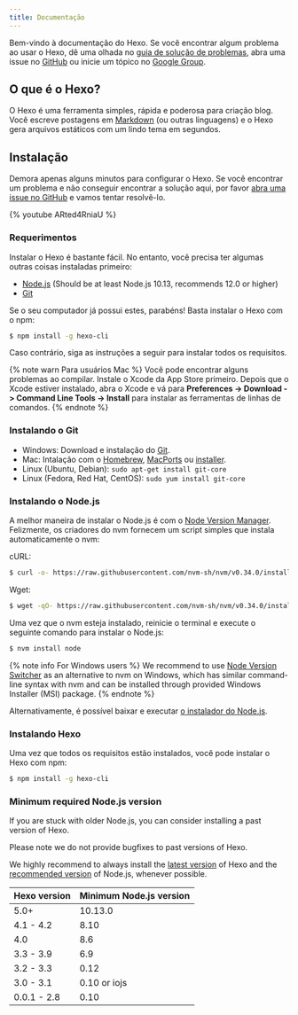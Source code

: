 ```yaml
---
title: Documentação
---
```


Bem-vindo à documentação do Hexo. Se você encontrar algum problema ao usar o Hexo, dê uma olhada no  [guia de solução de problemas](troubleshooting.html), abra uma issue no [GitHub](https://github.com/hexojs/hexo/issues) ou inicie um tópico no [Google Group](https://groups.google.com/group/hexo).

## O que é o Hexo?

O Hexo é uma ferramenta simples, rápida e poderosa para criação blog. Você escreve postagens em [Markdown](http://daringfireball.net/projects/markdown/) (ou outras linguagens) e o Hexo gera arquivos estáticos com um lindo tema em segundos.

## Instalação

Demora apenas alguns minutos para configurar o Hexo. Se você encontrar um problema e não conseguir encontrar a solução aqui, por favor [abra uma issue no GitHub](https://github.com/hexojs/hexo/issues) e vamos tentar resolvê-lo.

{% youtube ARted4RniaU %}

### Requerimentos

Instalar o Hexo é bastante fácil. No entanto, você precisa ter algumas outras coisas instaladas primeiro:

- [Node.js](http://nodejs.org/) (Should be at least Node.js 10.13, recommends 12.0 or higher)
- [Git](http://git-scm.com/)

Se o seu computador já possui estes, parabéns! Basta instalar o Hexo com o npm:

``` bash
$ npm install -g hexo-cli
```

Caso contrário, siga as instruções a seguir para instalar todos os requisitos.

{% note warn Para usuários Mac %}
Você pode encontrar alguns problemas ao compilar. Instale o Xcode da App Store primeiro. Depois que o Xcode estiver instalado, abra o Xcode e vá para **Preferences -> Download -> Command Line Tools -> Install** para instalar as ferramentas de linhas de comandos.
{% endnote %}

### Instalando o Git

- Windows: Download e instalação do [Git](https://git-scm.com/download/win).
- Mac: Intalação com o [Homebrew](http://mxcl.github.com/homebrew/), [MacPorts](http://www.macports.org/) ou [installer](http://sourceforge.net/projects/git-osx-installer/).
- Linux (Ubuntu, Debian): `sudo apt-get install git-core`
- Linux (Fedora, Red Hat, CentOS): `sudo yum install git-core`

### Instalando o Node.js

A melhor maneira de instalar o Node.js é com o [Node Version Manager](https://github.com/nvm-sh/nvm).
Felizmente, os criadores do nvm fornecem um script simples que instala automaticamente o nvm:

cURL:

``` bash
$ curl -o- https://raw.githubusercontent.com/nvm-sh/nvm/v0.34.0/install.sh | bash
```

Wget:

``` bash
$ wget -qO- https://raw.githubusercontent.com/nvm-sh/nvm/v0.34.0/install.sh | bash
```

Uma vez que o nvm esteja instalado, reinicie o terminal e execute o seguinte comando para instalar o Node.js:

``` bash
$ nvm install node
```

{% note info For Windows users %}
We recommend to use [Node Version Switcher](https://github.com/jasongin/nvs/) as an alternative to nvm on Windows, which has similar command-line syntax with nvm and can be installed through provided Windows Installer (MSI) package.
{% endnote %}

Alternativamente, é possível baixar e executar [o instalador do Node.js](http://nodejs.org/).

### Instalando Hexo

Uma vez que todos os requisitos estão instalados, você pode instalar o Hexo com npm:

``` bash
$ npm install -g hexo-cli
```

### Minimum required Node.js version

If you are stuck with older Node.js, you can consider installing a past version of Hexo.

Please note we do not provide bugfixes to past versions of Hexo.

We highly recommend to always install the [latest version](https://www.npmjs.com/package/hexo?activeTab=versions) of Hexo and the [recommended version](#Requirements) of Node.js, whenever possible.

Hexo version | Minimum Node.js version
--- | ---
5.0+ | 10.13.0
4.1 - 4.2 | 8.10
4.0 | 8.6
3.3 - 3.9 | 6.9
3.2 - 3.3 | 0.12
3.0 - 3.1 | 0.10 or iojs
0.0.1 - 2.8 | 0.10
